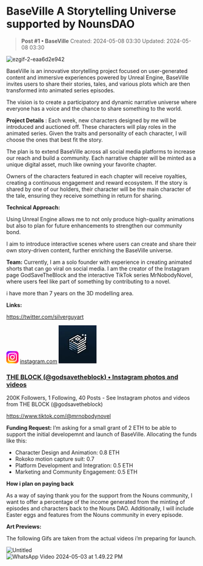 # BaseVille A Storytelling Universe supported by NounsDAO

<!-- ✦✦✦ POST START ✦✦✦ -->

> **Post #1 • BaseVille**
> Created: 2024-05-08 03:30
> Updated: 2024-05-08 03:30

![ezgif-2-eaa6d2e942](../../assets/images/5377/b9a84a48032509c0b1cba523052ed8125241723a.gif)

BaseVille is an innovative storytelling project focused on user-generated content and immersive experiences powered by Unreal Engine, BaseVille invites users to share their stories, tales, and various plots which are then transformed into animated series episodes.

The vision is to create a participatory and dynamic narrative universe where everyone has a voice and the chance to share something to the world.

**Project Details** : Each week, new characters designed by me will be introduced and auctioned off. These characters will play roles in the animated series. Given the traits and personality of each character, I will choose the ones that best fit the story.

The plan is to extend BaseVille across all social media platforms to increase our reach and build a community. Each narrative chapter will be minted as a unique digital asset, much like owning your favorite chapter.

Owners of the characters featured in each chapter will receive royalties, creating a continuous engagement and reward ecosystem. If the story is shared by one of our holders, their character will be the main character of the tale, ensuring they receive something in return for sharing.

**Technical Approach:**

Using Unreal Engine allows me to not only produce high-quality animations but also to plan for future enhancements to strengthen our community bond.

I aim to introduce interactive scenes where users can create and share their own story-driven content, further enriching the BaseVille universe.

**Team:** Currently, I am a solo founder with experience in creating animated shorts that can go viral on social media. I am the creator of the Instagram page GodSaveTheBlock and the interactive TikTok series MrNobodyNovel, where users feel like part of something by contributing to a novel.

i have more than 7 years on the 3D modelling area.

**Links:**

<https://twitter.com/silverguyart>

![](../../assets/images/5377/388ddf3c6954dee2dd245aec7bccedf035918b69.png) [instagram.com](https://www.instagram.com/godsavetheblock/) ![](../../assets/images/5377/ff5c67f57eb810a01baf61c8807e57328e6c101d.jpeg)

### [THE BLOCK (@godsavetheblock) • Instagram photos and videos](https://www.instagram.com/godsavetheblock/)

200K Followers, 1 Following, 40 Posts - See Instagram photos and videos from THE BLOCK (@godsavetheblock)

<https://www.tiktok.com/@mrnobodynovel>

**Funding Request:** I’m asking for a small grant of 2 ETH to be able to support the initial developemnt and launch of BaseVille. Allocating the funds like this:

  * Character Design and Animation: 0.8 ETH
  * Rokoko motion capture suit: 0.7
  * Platform Development and Integration: 0.5 ETH
  * Marketing and Community Engagement: 0.5 ETH



**How i plan on paying back**

As a way of saying thank you for the support from the Nouns community, I want to offer a percentage of the income generated from the minting of episodes and characters back to the Nouns DAO. Additionally, I will include Easter eggs and features from the Nouns community in every episode.

**Art Previews:**

The following Gifs are taken from the actual videos i’m preparing for launch.

![Untitled](../../assets/images/5377/df1dd164f527459e8a5a84dba0635d39a06f1cbb.gif)  
![WhatsApp Video 2024-05-03 at 1.49.22 PM](../../assets/images/5377/0b7dc3675e2874371982715aff2d24abd5cdbd80.gif)

<!-- ✦✦✦ POST END ✦✦✦ -->

